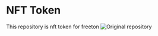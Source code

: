 # NFT Token
This repository is nft token for freeton
![Original repository](https://github.com/tonlabs/ton-labs-contracts)
